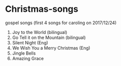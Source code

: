 # Christmas-songs
gospel songs (first 4 songs for caroling on 2017/12/24)
1) Joy to the World (bilingual)
2) Go Tell it on the Mountain (bilingual)
3) Silent Night (Eng)
4) We Wish You a Merry Christmas (Eng)
5) Jingle Bells
6) Amazing Grace
